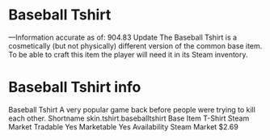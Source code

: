 # Baseball Tshirt

—Information accurate as of: 904.83 Update
The Baseball Tshirt is a cosmetically (but not physically) different version of the common base item. To be able to craft this item the player will need it in its Steam inventory.
# Baseball Tshirt info

Baseball Tshirt
A very popular game back before people were trying to kill each other.
Shortname
skin.tshirt.baseballtshirt
Base Item
T-Shirt
Steam Market
Tradable
Yes
Marketable
Yes
Availability
Steam Market
$2.69

